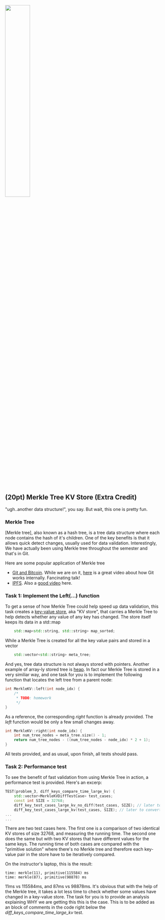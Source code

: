 <img src="https://user-images.githubusercontent.com/252020/171102003-d75bf46c-da78-4feb-ab23-23b0ce049e29.png" width="40%">


## (20pt) Merkle Tree KV Store (Extra Credit)

"ugh..another data structure!", you say. But wait, this one is pretty fun. 

### Merkle Tree

[Merkle tree], also known as a hash tree, is a tree data structure where each node contains the hash of it's children. One of the key benefits is that it allows quick detect changes, usually used for data validation. Interestingly, We have actually been using Merkle tree throughout the semester and that's in Git. 

Here are some popular application of Merkle tree

- [Git and Bitcoin](https://medium.com/geekculture/understanding-merkle-trees-f48732772199). While we are on it, [here](https://youtu.be/ig5E8CcdM9g) is a great video about how Git works internally. Fancinating talk!
- [IPFS](https://docs.ipfs.io/concepts/merkle-dag/). Also a [good video](https://youtu.be/YIc6MNfv5iQ) here.

### Task 1: Implement the Left(...) function

To get a sense of how Merkle Tree could help speed up data validation, this task creates a [key-value store](https://github.com/a-teaching-goose/2022-342-sprint-6/blob/0e917e8ef9a28a8da5fc3cc4cd26cd8549a9979f/src/problem_3/merkle_kv.h#L17), aka "KV store", that carries a Merkle Tree to help detects whether any value of any key has changed. The store itself keeps its data in a std::map 

```c++
    std::map<std::string, std::string> map_sorted;
```

While a Merkle Tree is created for all the key value pairs and stored in a vector

```c++
    std::vector<std::string> meta_tree;
```

And yes, tree data structure is not always stored with pointers. Another example of array-ly stored tree is [heap](https://medium.com/swlh/data-structures-heaps-b039868a521b). In fact our Merkle Tree is stored in a very similiar way, and one task for you is to implement the following function that locates the left tree from a parent node:

```c++
int MerkleKV::left(int node_idx) {
    /*
     * TODO: homework
     */
}
```

As a reference, the corresponding *right* function is already provided. The *left* function would be only a few small changes away.

```c++
int MerkleKV::right(int node_idx) {
    int num_tree_nodes = meta_tree.size() - 1;
    return num_tree_nodes - ((num_tree_nodes - node_idx) * 2 + 1);
}
```

All tests provided, and as usual, upon finish, all tests should pass.

### Task 2: Performance test

To see the benefit of fast validation from using Merkle Tree in action, a performance test is provided. Here's an excerp:

```c++
TEST(problem_3, diff_keys_compare_time_large_kv) {
    std::vector<MerkleKVDiffTestCase> test_cases;
    const int SIZE = 32768;
    diff_key_test_cases_large_kv_no_diff(test_cases, SIZE); // later to convert to time comparison
    diff_key_test_cases_large_kv(test_cases, SIZE); // later to convert to time comparison
...
...
```

There are two test cases here. The first one is a comparison of two identical KV stores of size 32768, and measuring the running time. The second one does the same but with two KV stores that have different values for the same keys. The running time of both cases are compared with the "primitive solution" where there's no Merkle tree and therefore each key-value pair in the store have to be iteratively compared.

On the instructor's laptop, this is the result:

```
time: merkle(11), primitive(115584) ms
time: merkle(87), primitive(98878) ms
```

11ms vs 115584ms, and 87ms vs 98878ms. It's obvious that with the help of the Merkle tree, it takes a lot less time to check whether some values have changed in a key-value store. The task for you is to provide an analysis explaining WHY we are getting this this is the case. This is to be added as an
block of comments in the code right below the *diff_keys_compare_time_large_kv* test. 

